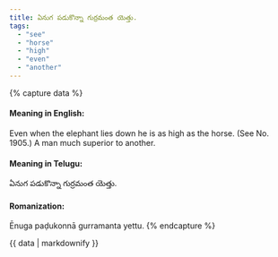 ```yaml
---
title: ఏనుగ పడుకొన్నా గుర్రమంత యెత్తు.
tags:
  - "see"
  - "horse"
  - "high"
  - "even"
  - "another"
---
```


{% capture data %}
#### Meaning in English:
Even when the elephant lies down he is as high as the horse.
(See No. 1905.)
A man much superior to another.

#### Meaning in Telugu:
ఏనుగ పడుకొన్నా గుర్రమంత యెత్తు.

#### Romanization:
Ēnuga paḍukonnā gurramanta yettu.
{% endcapture %}

{{ data | markdownify }}


